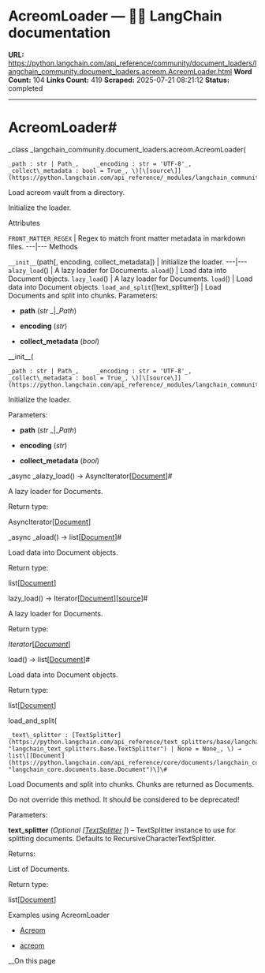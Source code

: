 # AcreomLoader — 🦜🔗 LangChain  documentation

**URL:** https://python.langchain.com/api_reference/community/document_loaders/langchain_community.document_loaders.acreom.AcreomLoader.html
**Word Count:** 104
**Links Count:** 419
**Scraped:** 2025-07-21 08:21:12
**Status:** completed

---

# AcreomLoader\#

_class _langchain\_community.document\_loaders.acreom.AcreomLoader\(

    _path : str | Path_,     _encoding : str = 'UTF-8'_,     _collect\_metadata : bool = True_, \)[\[source\]](https://python.langchain.com/api_reference/_modules/langchain_community/document_loaders/acreom.html#AcreomLoader)\#     

Load acreom vault from a directory.

Initialize the loader.

Attributes

`FRONT_MATTER_REGEX` | Regex to match front matter metadata in markdown files.   ---|---      Methods

`__init__`\(path\[, encoding, collect\_metadata\]\) | Initialize the loader.   ---|---   `alazy_load`\(\) | A lazy loader for Documents.   `aload`\(\) | Load data into Document objects.   `lazy_load`\(\) | A lazy loader for Documents.   `load`\(\) | Load data into Document objects.   `load_and_split`\(\[text\_splitter\]\) | Load Documents and split into chunks.      Parameters:     

  * **path** \(_str_ _|__Path_\)

  * **encoding** \(_str_\)

  * **collect\_metadata** \(_bool_\)

\_\_init\_\_\(

    _path : str | Path_,     _encoding : str = 'UTF-8'_,     _collect\_metadata : bool = True_, \)[\[source\]](https://python.langchain.com/api_reference/_modules/langchain_community/document_loaders/acreom.html#AcreomLoader.__init__)\#     

Initialize the loader.

Parameters:     

  * **path** \(_str_ _|__Path_\)

  * **encoding** \(_str_\)

  * **collect\_metadata** \(_bool_\)

_async _alazy\_load\(\) → AsyncIterator\[[Document](https://python.langchain.com/api_reference/core/documents/langchain_core.documents.base.Document.html#langchain_core.documents.base.Document "langchain_core.documents.base.Document")\]\#     

A lazy loader for Documents.

Return type:     

AsyncIterator\[[Document](https://python.langchain.com/api_reference/core/documents/langchain_core.documents.base.Document.html#langchain_core.documents.base.Document "langchain_core.documents.base.Document")\]

_async _aload\(\) → list\[[Document](https://python.langchain.com/api_reference/core/documents/langchain_core.documents.base.Document.html#langchain_core.documents.base.Document "langchain_core.documents.base.Document")\]\#     

Load data into Document objects.

Return type:     

list\[[Document](https://python.langchain.com/api_reference/core/documents/langchain_core.documents.base.Document.html#langchain_core.documents.base.Document "langchain_core.documents.base.Document")\]

lazy\_load\(\) → Iterator\[[Document](https://python.langchain.com/api_reference/core/documents/langchain_core.documents.base.Document.html#langchain_core.documents.base.Document "langchain_core.documents.base.Document")\][\[source\]](https://python.langchain.com/api_reference/_modules/langchain_community/document_loaders/acreom.html#AcreomLoader.lazy_load)\#     

A lazy loader for Documents.

Return type:     

_Iterator_\[[_Document_](https://python.langchain.com/api_reference/core/documents/langchain_core.documents.base.Document.html#langchain_core.documents.base.Document "langchain_core.documents.base.Document")\]

load\(\) → list\[[Document](https://python.langchain.com/api_reference/core/documents/langchain_core.documents.base.Document.html#langchain_core.documents.base.Document "langchain_core.documents.base.Document")\]\#     

Load data into Document objects.

Return type:     

list\[[Document](https://python.langchain.com/api_reference/core/documents/langchain_core.documents.base.Document.html#langchain_core.documents.base.Document "langchain_core.documents.base.Document")\]

load\_and\_split\(

    _text\_splitter : [TextSplitter](https://python.langchain.com/api_reference/text_splitters/base/langchain_text_splitters.base.TextSplitter.html#langchain_text_splitters.base.TextSplitter "langchain_text_splitters.base.TextSplitter") | None = None_, \) → list\[[Document](https://python.langchain.com/api_reference/core/documents/langchain_core.documents.base.Document.html#langchain_core.documents.base.Document "langchain_core.documents.base.Document")\]\#     

Load Documents and split into chunks. Chunks are returned as Documents.

Do not override this method. It should be considered to be deprecated\!

Parameters:     

**text\_splitter** \(_Optional_ _\[_[_TextSplitter_](https://python.langchain.com/api_reference/text_splitters/base/langchain_text_splitters.base.TextSplitter.html#langchain_text_splitters.base.TextSplitter "langchain_text_splitters.base.TextSplitter") _\]_\) – TextSplitter instance to use for splitting documents. Defaults to RecursiveCharacterTextSplitter.

Returns:     

List of Documents.

Return type:     

list\[[Document](https://python.langchain.com/api_reference/core/documents/langchain_core.documents.base.Document.html#langchain_core.documents.base.Document "langchain_core.documents.base.Document")\]

Examples using AcreomLoader

  * [Acreom](https://python.langchain.com/docs/integrations/providers/acreom/)

  * [acreom](https://python.langchain.com/docs/integrations/document_loaders/acreom/)

__On this page